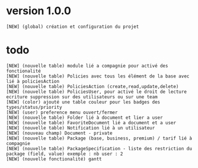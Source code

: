 # version 1.0.0

    [NEW] (global) création et configuration du projet

# todo

    [NEW] (nouvelle table) module lié a compagnie pour activé des fonctionalité
    [NEW] (nouvelle table) Policies avec tous les élément de la base avec lié à policiesAction
    [NEW] (nouvelle table) PoliciesAction (create,read,update,delete)
    [NEW] (nouvelle table) PoliciesUser, pour activé le droit de lecture ecriture suppression sur des utilisateurs ou sur une team 
    [NEW] (color) ajouté une table couleur pour les badges des types/status/priority
    [NEW] (user) preference menu ouvert/fermer
    [NEW] (nouvelle table) Folder lié à document et lier a user
    [NEW] (nouvelle table) FavoriteDocument lié a document et a user
    [NEW] (nouvelle table) Notification lié à un utilisateur
    [NEW] (nouveau champ) Document - private
    [NEW] (nouvelle table) Package (base, business, premium) / tarif lié à compagnie
    [NEW] (nouvelle table) PackageSpecification - liste des restriction du package (field, value) exemple : nb user : 2
    [NEW] (nouvelle fonctionalité) gantt